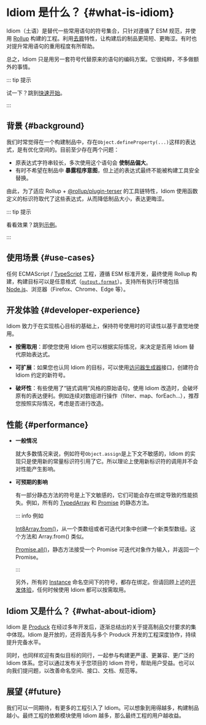 # Idiom 是什么？ {#what-is-idiom}

Idiom（土语）是替代一些常用语句的符号集合，只针对遵循了 ESM 规范，并使用 [Rollup](https://cn.rollupjs.org/) 构建的工程。利用[去屑](https://cn.rollupjs.org/faqs/#what-is-tree-shaking)特性，让构建后的制品更简短、更晦涩。有时也对提升常用语句的重用程度有所帮助。

总之，Idiom 只是用另一套符号代替原来的语句的编码方案。它很纯粹，不多做额外的事情。

::: tip 提示

试一下？跳到[快速开始](./getting-started)。

:::

## 背景 {#background}

我们时常觉得在一个构建制品中，存在`Object.defineProperty(...)`这样的表达式，是有优化空间的。目前至少存在两个问题：
  - 原表达式字符串较长，多次使用这个语句会 **使制品偏大**。
  - 有时不希望在制品中 **暴露程序意图**，但上述的表达式最终不能被构建工具安全替换。

由此，为了适应 Rollup + [@rollup/plugin-terser](https://github.com/rollup/plugins/tree/master/packages/terser#readme) 的工具链特性，Idiom 使用函数定义的标识符取代了这些表达式，从而降低制品大小，表达更晦涩。

::: tip 提示

看看效果？跳到[示例](/zh/examples/new)。

:::

## 使用场景 {#use-cases}

任何 ECMAScript / [TypeScript](https://www.typescriptlang.org/) 工程，遵循 ESM 标准开发，最终使用 Rollup 构建，构建目标可以是任意格式（[`output.format`](https://rollupjs.org/configuration-options/#output-format)）。支持所有执行环境包括 [Node.js](https://nodejs.org/en)、浏览器（Firefox、Chrome、Edge 等）。

## 开发体验 {#developer-experience}

Idiom 致力于在实现核心目标的基础上，保持符号使用时的可读性以基于直觉地使用。

- **按需取用**：即使您使用 Idiom 也可以根据实际情况，来决定是否用 Idiom 替代原始表达式。

- **可扩展**：如果您也认同 Idiom 的目标，可以使用[访问器生成器](/)接口，创建符合 Idiom 约定的新符号。

- **破坏性**：有些使用了“链式调用”风格的原始语句，使用 Idiom 改造时，会破坏原有的表达便利。例如连续对数组进行操作（filter、map、forEach...），推荐您按照实际情况，考虑是否进行改造。

## 性能 {#performance}

- **一般情况**

  就大多数情况来说，例如符号`Object.assign`是上下文不敏感的，Idiom 的实现只是使用新的常量标识符引用了它。所以理论上使用新标识符的调用并不会对性能产生影响。

- **可预期的影响**

  有一部分静态方法的符号是上下文敏感的，它们可能会存在绑定导致的性能损失。例如，所有的 [TypedArray](https://developer.mozilla.org/en-US/docs/Web/JavaScript/Reference/Global_Objects/TypedArray) 和 [Promise](https://developer.mozilla.org/en-US/docs/Web/JavaScript/Reference/Global_Objects/Promise) 的静态方法。

	::: info 例如

	[Int8Array.from()](https://developer.mozilla.org/en-US/docs/Web/JavaScript/Reference/Global_Objects/TypedArray/from)，从一个类数组或者可迭代对象中创建一个新类型数组。这个方法和 Array.from() 类似。

	[Promise.all()](https://developer.mozilla.org/en-US/docs/Web/JavaScript/Reference/Global_Objects/Promise/all)，静态方法接受一个 Promise 可迭代对象作为输入，并返回一个 Promise。

	:::

	另外，所有的 [Instance](/) 命名空间下的符号，都存在绑定。但请回顾上述的[开发体验](#developer-experience)，任何时候使用 Idiom 都可以按需取用。

## Idiom 又是什么？ {#what-about-idiom}

Idiom 是 [Produck](https://produckjs.com) 在经过多年开发后，逐渐总结出的关于提高制品交付要求的集中体现。Idiom 是开放的，还将首先与多个 Produck 开发的工程深度协作，持续提升完备水平。

同时，也同样欢迎有类似目标的同行，一起参与构建更严谨、更兼容、更广泛的 Idiom 体系。您可以通过发布关于您项目的 Idiom 符号，帮助用户受益。也可以向我们提问题，以改善命名空间、接口、文档、规范等。

## 展望 {#future}

我们可以一同期待，有更多的工程引入了 Idiom。可以想象到用得越多，构建制品越小。最终工程的依赖模块使用 Idiom 越多，那么最终工程的用户越收益。
